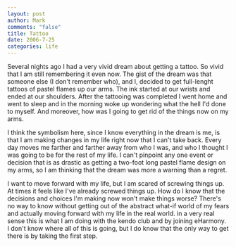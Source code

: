 ```yaml
--- 
layout: post
author: Mark
comments: "false"
title: Tattoo
date: 2006-7-25
categories: life
---
```

Several nights ago I had a very vivid dream about getting a tattoo. So vivid that I am still remembering it even now. The gist of the dream was that someone else (I don't remember who), and I, decided to get full-lenght tattoos of pastel flames up our arms. The ink started at our wrists and ended at our shoulders. After the tattooing was completed I went home and went to sleep and in the morning woke up wondering what the hell I'd done to myself. And moreover, how was I going to get rid of the things now on my arms.

I think the symbolism here, since I know everything in the dream is me, is that I am making changes in my life right now that I can't take back. Every day moves me farther and farther away from who I was, and who I thought I was going to be for the rest of my life. I can't pinpoint any one event or decision that is as drastic as getting a two-foot long pastel flame design on my arms, so I am thinking that the dream was more a warning than a regret.

I want to move forward with my life, but I am scared of screwing things up. At times it feels like I've already screwed things up. How do I know that the decisions and choices I'm making now won't make things worse? There's no way to know without getting out of the abstract what-if world of my fears and actually moving forward with my life in the real world. in a very real sense this is what I am doing with the kendo club and by joining eHarmony. I don't know where all of this is going, but I do know that the only way to get there is by taking the first step.
